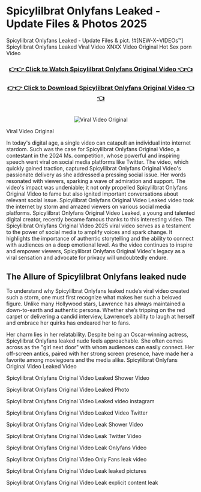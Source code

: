 # Spicylilbrat Onlyfans Leaked - Update Files & Photos 2025

Spicylilbrat Onlyfans Leaked - Update Files & pict. !#[NEW-X~VIDEOs™] Spicylilbrat Onlyfans Leaked Viral Video XNXX Video Original Hot Sex porn Video
<br>
<div align="center">
<h3><a href="https://links2leaks.com/spicylilbrat" rel="nofollow">👉👉 Click to Watch Spicylilbrat Onlyfans Original Video 👈👈</a></h3>
<h3><a href="https://links2leaks.com/spicylilbrat" rel="nofollow">👉👉 Click to Download Spicylilbrat Onlyfans Original Video 👈👈</a></h3>
<br>
<a href="https://links2leaks.com/spicylilbrat" rel="nofollow"><img src="https://i.ibb.co/Gkj2r4b/banner.png" alt="Viral Video Original" style="max-width: 100%; display: inline-block;" data-target="animated-image.originalImage"></a>
</div>

Viral Video Original

In today's digital age, a single video can catapult an individual into internet stardom. Such was the case for Spicylilbrat Onlyfans Original Video, a contestant in the 2024 Ms. competition, whose powerful and inspiring speech went viral on social media platforms like Twitter.
The video, which quickly gained traction, captured Spicylilbrat Onlyfans Original Video's passionate delivery as she addressed a pressing social issue. Her words resonated with viewers, sparking a wave of admiration and support. The video's impact was undeniable; it not only propelled Spicylilbrat Onlyfans Original Video to fame but also ignited important conversations about relevant social issue.
Spicylilbrat Onlyfans Original Video Leaked video took the internet by storm and amazed viewers on various social media platforms. Spicylilbrat Onlyfans Original Video Leaked, a young and talented digital creator, recently became famous thanks to this interesting video.
The Spicylilbrat Onlyfans Original Video 2025 viral video serves as a testament to the power of social media to amplify voices and spark change. It highlights the importance of authentic storytelling and the ability to connect with audiences on a deep emotional level. As the video continues to inspire and empower viewers, Spicylilbrat Onlyfans Original Video's legacy as a viral sensation and advocate for privacy will undoubtedly endure.

<h2>The Allure of Spicylilbrat Onlyfans leaked nude</h2>


To understand why Spicylilbrat Onlyfans leaked nude’s viral video created such a storm, one must first recognize what makes her such a beloved figure. Unlike many Hollywood stars, Lawrence has always maintained a down-to-earth and authentic persona. Whether she’s tripping on the red carpet or delivering a candid interview, Lawrence’s ability to laugh at herself and embrace her quirks has endeared her to fans.

Her charm lies in her relatability. Despite being an Oscar-winning actress, Spicylilbrat Onlyfans leaked nude feels approachable. She often comes across as the "girl next door" with whom audiences can easily connect. Her off-screen antics, paired with her strong screen presence, have made her a favorite among moviegoers and the media alike.
Spicylilbrat Onlyfans Original Video Leaked Video

Spicylilbrat Onlyfans Original Video Leaked Shower Video

Spicylilbrat Onlyfans Original Video Leaked Photo

Spicylilbrat Onlyfans Original Video Leaked video instagram

Spicylilbrat Onlyfans Original Video Leaked Video Twitter

Spicylilbrat Onlyfans Original Video Leak Shower Video

Spicylilbrat Onlyfans Original Video Leak Twitter Video

Spicylilbrat Onlyfans Original Video Leak Onlyfans Video

Spicylilbrat Onlyfans Original Video Only Fans leak video

Spicylilbrat Onlyfans Original Video Leak leaked pictures

Spicylilbrat Onlyfans Original Video Leak explicit content leak